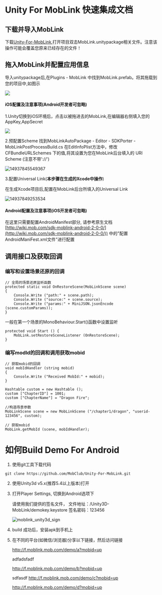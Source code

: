 # Unity For MobLink 快速集成文档

## 下载并导入MobLink

下载[Unity-For-MobLink](https://github.com/MobClub/Unity-For-MobLink),打开项目双击MobLink.unitypackage相关文件。注意该操作可能会覆盖您原来已经存在的文件！ 


## 拖入MobLink并配置应用信息

导入unitypackage后,在Plugins - MobLink 中找到MobLink.prefab。将其拖载到您的项目中,如图示

![](https://lh3.googleusercontent.com/-RvxnRpiii5w/WUDd_EPdm4I/AAAAAAAABlc/QwRZ5BngtOwnjifRJhfFvN1MAAFaBL33wCHMYCw/I/14974233545014.jpg)

#### iOS配置及注意事项(Android开发者可忽略)
1.Unity切换到iOS环境后，点击以被拖进去的MobLink,在编辑器右侧填入您的AppKey,AppSecret

![](https://lh3.googleusercontent.com/-sN5_9Oe_iHg/WUDekgFs53I/AAAAAAAABlk/oEliwwhY0BwIQda9ney-K_8yPcfK3CbEACHMYCw/I/14974235048946.jpg)

2.预配置Scheme
找到MobLinkAutoPackage - Editor - SDKPorter - MobLinkPostProcessBuild.cs
在EditInfoPlist方法中，修改CFBundleURLSchemes 下的值,将其设置为您在MobLink后台填入的 URI Scheme (注意不带'://')

![14937845549367](https://lh3.googleusercontent.com/-_le-4mpzKIw/WQlelJ3Q6uI/AAAAAAAABj4/443zqhF8bNAD1qPOwRathPkF4BXFslyBQCHM/I/14937845549367.jpg)

3.配置Universal Link(**本步骤在生成的Xcode中操作**)

在生成Xcode项目后,配置在MobLink后台所填入的Universal Link

![14937849253534](https://lh3.googleusercontent.com/-sj8hXdc0WUA/WQlemadRzLI/AAAAAAAABj8/Jh9JQ2YkEWIONNeqHXsAnhioSP16FCs_gCHM/I/14937849253534.png)


#### Android配置及注意事项(iOS开发者可忽略)

在这里只需要配置AndroidManifest部分, 请参考原生文档[http://wiki.mob.com/sdk-moblink-android-2-0-0/](http://wiki.mob.com/sdk-moblink-android-2-0-0/)) 中的"配置AndroidManiFest.xml文件"进行配置

## 调用接口及获取回调

### 编写和设置场景还原的回调

```
// 全局的场景还原监听函数
protected static void OnRestoreScene(MobLinkScene scene)
{
	Console.Write ("path:" + scene.path);
	Console.Write ("source:" + scene.source);
	Console.Write ("params:" + MiniJSON.jsonEncode (scene.customParams));
}
```

一般在第一个场景的MonoBehaviour.Start()函数中设置监听

```
protected void Start () {
	MobLink.setRestoreSceneListener (OnRestoreScene);
}
```

### 编写modId的回调和调用获取mobid

```
// 获取mobid的回调
void mobIdHandler (string mobid)
{
	Console.Write ("Received MobId:" + mobid);
}
```

```
Hashtable custom = new Hashtable ();
custom ["ChapterID"] = 1001;
custom ["ChapterName"] = "Dragon Fire";

//构造场景参数
MobLinkScene scene = new MobLinkScene ("/chapter1/dragon", "userid-123456", custom);

// 获取mobid
MobLink.getMobId (scene, mobIdHandler);
```

# 如何Build Demo For Android 

1. 使用git工具下载代码

```
git clone https://github.com/MobClub/Unity-For-MobLink.git
```

2. 使用Unity3d v5.x(推荐5.4以上版本)打开

3. 打开Player Settings, 切换到Android选项下
 
    请使用我们提供的签名文件， 文件地址：/Unity3D-MobLink/demokey.keystore
    签名密码：123456
    
    ![moblink_unity3d_sign](http://wiki.mob.com/wp-content/uploads/2014/11/moblink_unity3d_sign.png)
    
4. build 成功后，安装apk到手机上

5. 在不同的平台(如微信/浏览器)分享以下链接，然后访问链接
    
    http://f.moblink.mob.com/demo/a?mobid=up
    
    adfadsfadf
    
    http://f.moblink.mob.com/demo/b?mobid=up
    
    sdfasdf
    http://f.moblink.mob.com/demo/c?mobid=up
    
    http://f.moblink.mob.com/demo/d?mobid=up
    
